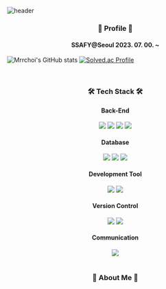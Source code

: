 ![header](https://capsule-render.vercel.app/api?type=waving&color=6994CDEE&text=Welcome+to+Choi`s+GitHub!👋&fontSize=40&fontColor=808080)

<h3 align="center">🙋 Profile 🙋</h3>
<h4 align="center"> SSAFY@Seoul 2023. 07. 00. ~ </h4>

![Mrrchoi's GitHub stats](https://github-readme-stats.vercel.app/api?username=Mrrchoi&show_icons=true&theme=radical)
[![Solved.ac Profile](http://mazassumnida.wtf/api/v2/generate_badge?boj=csj9912)](https://solved.ac/csj9912/)

<br>

<h3 align="center">🛠 Tech Stack 🛠</h3>
<div align="center">
  <h4>Back-End</h4>
  <img src="https://img.shields.io/badge/java-007396?style=for-the-badge&logo=java&logoColor=white">
  <img src="https://img.shields.io/badge/spring-6DB33F?style=for-the-badge&logo=spring&logoColor=white">
  <img src="https://img.shields.io/badge/spring_boot-6DB33F?style=for-the-badge&logo=springboot&logoColor=white">
  <img src="https://img.shields.io/badge/spring_security-6DB33F?style=for-the-badge&logo=springsecurity&logoColor=white">
  <h4>Database</h4>
  <img src="https://img.shields.io/badge/mysql-4479A1?style=for-the-badge&logo=mysql&logoColor=white">
  <img src="https://img.shields.io/badge/mariaDB-003545?style=for-the-badge&logo=mariaDB&logoColor=white">
  <img src="https://img.shields.io/badge/redis-DC382D?style=for-the-badge&logo=redis&logoColor=white">
  <h4>Development Tool</h4>
  <img src="https://img.shields.io/badge/intellij-000000?style=for-the-badge&logo=intellijidea&logoColor=white">
  <img src="https://img.shields.io/badge/datagrip-000000?style=for-the-badge&logo=datagrip&logoColor=white">
  <h4>Version Control</h4>
  <img src="https://img.shields.io/badge/git-F05032?style=for-the-badge&logo=git&logoColor=white">
  <img src="https://img.shields.io/badge/github-181717?style=for-the-badge&logo=github&logoColor=white">
  <h4>Communication</h4>
  <img src="https://img.shields.io/badge/notion-000000?style=for-the-badge&logo=notion&logoColor=white">
</div>
<br>

<h3 align="center">📢 About Me 📢</h3>
<br>
